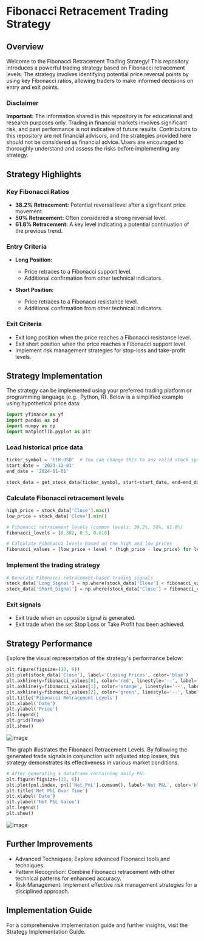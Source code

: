 # Fibonacci Retracement Trading Strategy

## Overview

Welcome to the Fibonacci Retracement Trading Strategy! This repository introduces a powerful trading strategy based on Fibonacci retracement levels. The strategy involves identifying potential price reversal points by using key Fibonacci ratios, allowing traders to make informed decisions on entry and exit points.

### Disclaimer

**Important:** The information shared in this repository is for educational and research purposes only. Trading in financial markets involves significant risk, and past performance is not indicative of future results. Contributors to this repository are not financial advisors, and the strategies provided here should not be considered as financial advice. Users are encouraged to thoroughly understand and assess the risks before implementing any strategy.

## Strategy Highlights

### Key Fibonacci Ratios

- **38.2% Retracement:** Potential reversal level after a significant price movement.
- **50% Retracement:** Often considered a strong reversal level.
- **61.8% Retracement:** A key level indicating a potential continuation of the previous trend.

### Entry Criteria

- **Long Position:**
  - Price retraces to a Fibonacci support level.
  - Additional confirmation from other technical indicators.

- **Short Position:**
  - Price retraces to a Fibonacci resistance level.
  - Additional confirmation from other technical indicators.

### Exit Criteria

- Exit long position when the price reaches a Fibonacci resistance level.
- Exit short position when the price reaches a Fibonacci support level.
- Implement risk management strategies for stop-loss and take-profit levels.

## Strategy Implementation

The strategy can be implemented using your preferred trading platform or programming language (e.g., Python, R). Below is a simplified example using hypothetical price data:

```python
import yfinance as yf
import pandas as pd
import numpy as np
import matplotlib.pyplot as plt
```

### Load historical price data
```python
ticker_symbol = 'ETH-USD'  # You can change this to any valid stock symbol
start_date = '2023-12-01'
end_date = '2024-01-01'

stock_data = get_stock_data(ticker_symbol, start=start_date, end=end_date)
```

### Calculate Fibonacci retracement levels
```python
high_price = stock_data['Close'].max()
low_price = stock_data['Close'].min()

# Fibonacci retracement levels (common levels: 38.2%, 50%, 61.8%)
fibonacci_levels = [0.382, 0.5, 0.618]

# Calculate Fibonacci levels based on the high and low prices
fibonacci_values = [low_price + level * (high_price - low_price) for level in fibonacci_levels]
```
### Implement the trading strategy
```python
# Generate Fibonacci retracement-based trading signals
stock_data['Long_Signal'] = np.where(stock_data['Close'] < fibonacci_values[0], 1, 0)  # Buy signal below 38.2% level
stock_data['Short_Signal'] = np.where(stock_data['Close'] > fibonacci_values[2], 1, 0)  # Sell signal above 61.8% level
```
### Exit signals
- Exit trade when an opposite signal is generated.
- Exit trade when the set Stop Loss or Take Profit has been achieved.

## Strategy Performance
Explore the visual representation of the strategy's performance below:
```python
plt.figure(figsize=(10, 6))
plt.plot(stock_data['Close'], label='Closing Prices', color='blue')
plt.axhline(y=fibonacci_values[0], color='red', linestyle='--', label='38.2% Fibonacci Level')
plt.axhline(y=fibonacci_values[1], color='orange', linestyle='--', label='50% Fibonacci Level')
plt.axhline(y=fibonacci_values[2], color='green', linestyle='--', label='61.8% Fibonacci Level')
plt.title('Fibonacci Retracement Levels')
plt.xlabel('Date')
plt.ylabel('Price')
plt.legend()
plt.grid(True)
plt.show()
```
![image](https://github.com/Arin2k24/Algo_Strategies/assets/157686042/a6363e17-2232-40a2-bc5a-56da4db968f4)

The graph illustrates the Fibonacci Retracement Levels. By following the generated trade signals in conjunction with adjusted stop losses, this strategy demonstrates its effectiveness in various market conditions.
```python
# After generating a dataframe containing daily P&L 
plt.figure(figsize=(12, 6))
plt.plot(pnl.index, pnl['Net_PnL'].cumsum(), label='Net P&L', color='blue')
plt.title('Net P&L Over Time')
plt.xlabel('Date')
plt.ylabel('Net P&L Value')
plt.legend()
plt.show()
```
![image](https://github.com/Arin2k24/Algo_Strategies/assets/157686042/f802f6cc-b907-4dbc-af17-b3f52a202668)

## Further Improvements
- Advanced Techniques: Explore advanced Fibonacci tools and techniques.
- Pattern Recognition: Combine Fibonacci retracement with other technical patterns for enhanced accuracy.
- Risk Management: Implement effective risk management strategies for a disciplined approach.
## Implementation Guide
For a comprehensive implementation guide and further insights, visit the Strategy Implementation Guide.
